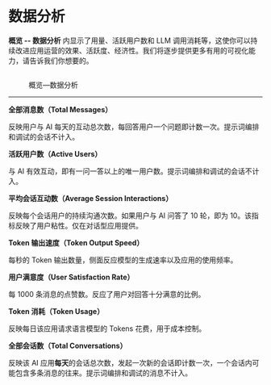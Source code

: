 # 数据分析

**概览 -- 数据分析** 内显示了用量、活跃用户数和 LLM 调用消耗等，这使你可以持续改进应用运营的效果、活跃度、经济性。我们将逐步提供更多有用的可视化能力，请告诉我们你想要的。

<figure><img src="https://assets-docs.dify.ai/img/zh_CN/monitoring/ac4a97f962d09fb0c665b39fa35b0a01.webp" alt=""><figcaption><p>概览—数据分析</p></figcaption></figure>

***

**全部消息数（Total Messages）**

反映用户与 AI 每天的互动总次数，每回答用户一个问题即计数一次。提示词编排和调试的会话不计入。

**活跃用户数（Active Users）**

与 AI 有效互动，即有一问一答以上的唯一用户数。提示词编排和调试的会话不计入。

**平均会话互动数（Average Session Interactions）**

反映每个会话用户的持续沟通次数。如果用户与 AI 问答了 10 轮，即为 10。该指标反映了用户粘性。仅在对话型应用提供。

**Token 输出速度（Token Output Speed）**

每秒的 Token 输出数量，侧面反应模型的生成速率以及应用的使用频率。

**用户满意度（User Satisfaction Rate）**

每 1000 条消息的点赞数。反应了用户对回答十分满意的比例。

**Token 消耗（Token Usage）**

反映每日该应用请求语言模型的 Tokens 花费，用于成本控制。

**全部会话数（Total Conversations）**

反映该 AI 应用**每天**的会话总次数，发起一次新的会话即计数一次，一个会话内可能包含多条消息的往来。提示词编排和调试的消息不计入。
